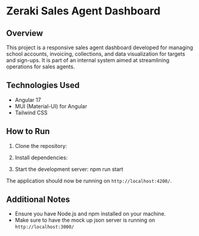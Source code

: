 # Zeraki Sales Agent Dashboard

## Overview
This project is a responsive sales agent dashboard developed for managing school accounts, invoicing, collections, and data visualization for targets and sign-ups. It is part of an internal system aimed at streamlining operations for sales agents.


## Technologies Used
- Angular 17
- MUI (Material-UI) for Angular
- Tailwind CSS

## How to Run
1. Clone the repository:

2. Install dependencies:

3. Start the development server: npm run start

The application should now be running on `http://localhost:4200/`.

## Additional Notes
- Ensure you have Node.js and npm installed on your machine.
- Make sure to have the mock up json server is running on `http://localhost:3000/`
